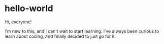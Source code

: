 # hello-world

Hi, everyone!

I'm new to this, and I can't wait to start learning.
I've always been curious to learn about coding, and finally decided to just go for it.
